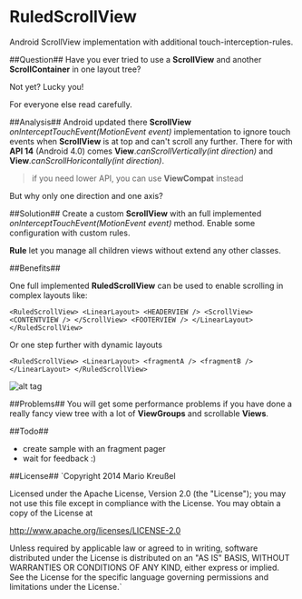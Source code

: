 RuledScrollView
===============

Android ScrollView implementation with additional touch-interception-rules.

##Question##
Have you ever tried to use a **ScrollView** and another **ScrollContainer** in one layout tree?

Not yet? Lucky you!

For everyone else read carefully.

##Analysis##
Android updated there **ScrollView** *onInterceptTouchEvent(MotionEvent event)* implementation to ignore touch events when **ScrollView** is at top and can't scroll any further. There for with **API 14** (Android 4.0) comes **View**.*canScrollVertically(int direction)* and **View**.*canScrollHoricontally(int direction)*.

> if you need lower API, you can use **ViewCompat** instead

But why only one direction and one axis?

##Solution##
Create a custom **ScrollView** with an full implemented *onInterceptTouchEvent(MotionEvent event)* method. Enable some configuration with custom rules.

**Rule** let you manage all children views without extend any other classes.


##Benefits##

One full implemented **RuledScrollView** can be used to enable scrolling in complex layouts like:

`<RuledScrollView>
   <LinearLayout>
       <HEADERVIEW />
       <ScrollView>
         <CONTENTVIEW />
       </ScrollView>
       <FOOTERVIEW />
   </LinearLayout>
</RuledScrollView>`

Or one step further with dynamic layouts

`<RuledScrollView>
   <LinearLayout>
       <fragmentA />
       <fragmentB />
   </LinearLayout>
</RuledScrollView>`

![alt tag](http://s14.directupload.net/images/141108/vw53apcc.png)

##Problems##
You will get some performance problems if you have done a really fancy view tree with a lot of **ViewGroups** and scrollable **Views**.

##Todo##
 - create sample with an fragment pager
 - wait for feedback :)

##License##
`Copyright 2014 Mario Kreußel

Licensed under the Apache License, Version 2.0 (the "License");
you may not use this file except in compliance with the License.
You may obtain a copy of the License at

   http://www.apache.org/licenses/LICENSE-2.0

Unless required by applicable law or agreed to in writing, software
distributed under the License is distributed on an "AS IS" BASIS,
WITHOUT WARRANTIES OR CONDITIONS OF ANY KIND, either express or implied.
See the License for the specific language governing permissions and
limitations under the License.`